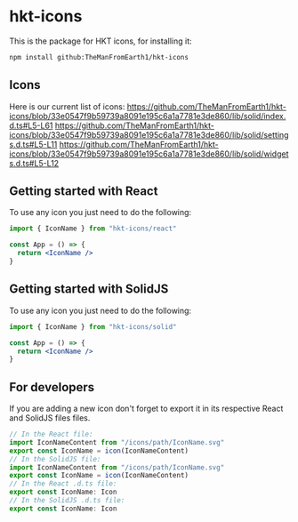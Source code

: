# hkt-icons

This is the package for HKT icons, for installing it:

```sh
npm install github:TheManFromEarth1/hkt-icons
```

## Icons

Here is our current list of icons:
https://github.com/TheManFromEarth1/hkt-icons/blob/33e0547f9b59739a8091e195c6a1a7781e3de860/lib/solid/index.d.ts#L5-L61
https://github.com/TheManFromEarth1/hkt-icons/blob/33e0547f9b59739a8091e195c6a1a7781e3de860/lib/solid/settings.d.ts#L5-L11
https://github.com/TheManFromEarth1/hkt-icons/blob/33e0547f9b59739a8091e195c6a1a7781e3de860/lib/solid/widgets.d.ts#L5-L12

## Getting started with React

To use any icon you just need to do the following:

```jsx
import { IconName } from "hkt-icons/react"

const App = () => {
  return <IconName />
}
```

## Getting started with SolidJS

To use any icon you just need to do the following:

```jsx
import { IconName } from "hkt-icons/solid"

const App = () => {
  return <IconName />
}
```

## For developers

If you are adding a new icon don't forget to export it in its respective React and SolidJS files files.

```js
// In the React file:
import IconNameContent from "/icons/path/IconName.svg"
export const IconName = icon(IconNameContent)
// In the SolidJS file:
import IconNameContent from "/icons/path/IconName.svg"
export const IconName = icon(IconNameContent)
// In the React .d.ts file:
export const IconName: Icon
// In the SolidJS .d.ts file:
export const IconName: Icon
```
